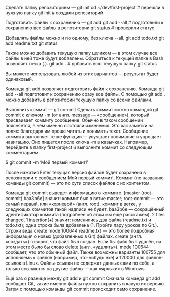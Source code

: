 Сделать папку репозиторием — git init
cd ~/dev/first-project # перешли в нужную папку
git init # создали репозиторий 

Подготовить файлы к сохранению — git add
git add --all # подготовили к сохранению все файлы в репозитории
git status # проверили статус 

Добавлять файлы можно и по одному, без ключа --all.
git add todo.txt
git add readme.txt
git status 

Также можно добавить текущую папку целиком — в этом случае все файлы в ней тоже будут добавлены. Обратиться к текущей папке в Bash позволяет точка (.).
git add . # добавить всю текущую папку
git status 

Вы можете использовать любой из этих вариантов — результат будет одинаковый.

Команда git add позволяет подготовить файл к сохранению.
Команда git add --all подготовит к сохранению сразу все файлы.
С помощью git add . можно добавить в репозиторий текущую папку со всеми файлами.

Выполнить коммит — git commit
Сделать коммит можно командой git commit c ключом -m (от англ. message — «сообщение»), который присваивает коммиту сообщение.
Обычно в таком сообщении поясняется, в чём именно состояли изменения. Это как заметки на полях: благодаря им проще читать и понимать текст. Сообщение коммита выполняет те же функции — улучшает понимание и упрощает навигацию. Оно пишется после ключа -m в кавычках.
Например, перейдите в папку first-project и выполните коммит со следующим комментарием.

$ git commit -m ‘Мой первый коммит!’ 

После нажатия Enter текущая версия файлов будет сохранена в репозитории с сообщением Мой первый коммит!. Коммит (по названию команды git commit) — это по сути список файлов с их контентом.

Команда git commit выведет информацию о коммите.
[master (root-commit) baa3b6e] значит:
коммит был в ветке master;
root-commit — это самый первый, или «корневой» (англ. root), коммит в ветке, у следующих коммитов такой надписи не будет;
baa3b6e — сокращённый идентификатор коммита (подробнее об этом мы ещё расскажем).
2 files changed, 1 insertion(+) значит:
изменились два файла (readme.txt и todo.txt);
одна строка была добавлена (1. Пройти пару уроков по Git.).
Строки вида create mode 100644 readme.txt — это более подробная информация о новых (добавленных в Git) файлах.
create (англ. «создать») говорит, что файл был создан. Если бы файл был удалён, на этом месте было бы слово delete (англ. «удалить»).
mode 100644 сообщает, что это обычный файл. Также возможны варианты 100755 для исполняемых файлов (например, что-нибудь.exe) и 120000 для файлов-ссылок в Linux. Файлы-ссылки не содержат данных сами по себе, а только ссылаются на другие файлы — как «ярлыки» в Windows.

Ещё раз о разнице между git add и git commit
Сначала команда git add сообщает Git, какие именно файлы нужно сохранить и какую их версию. Затем с помощью команды git commit происходит само сохранение. 